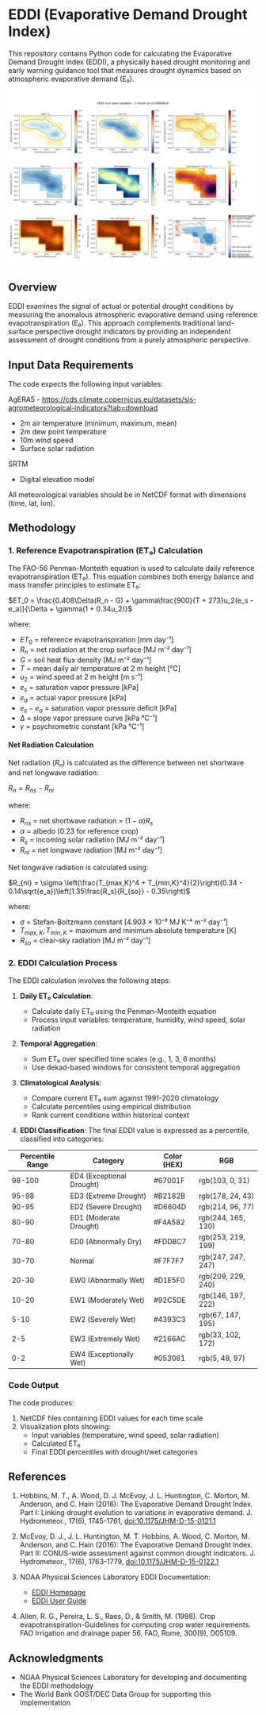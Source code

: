 # EDDI (Evaporative Demand Drought Index)

This repository contains Python code for calculating the Evaporative Demand Drought Index (EDDI), a physically based drought monitoring and early warning guidance tool that measures drought dynamics based on atmospheric evaporative demand (E₀).

![eddi](/images/idn_cli_agera5_eddi_1month_20000630.png)

## Overview

EDDI examines the signal of actual or potential drought conditions by measuring the anomalous atmospheric evaporative demand using reference evapotranspiration (E₀). This approach complements traditional land-surface perspective drought indicators by providing an independent assessment of drought conditions from a purely atmospheric perspective.

## Input Data Requirements

The code expects the following input variables:

AgERA5 - https://cds.climate.copernicus.eu/datasets/sis-agrometeorological-indicators?tab=download
- 2m air temperature (minimum, maximum, mean)
- 2m dew point temperature
- 10m wind speed
- Surface solar radiation

SRTM
- Digital elevation model

All meteorological variables should be in NetCDF format with dimensions (time, lat, lon).

## Methodology

### 1. Reference Evapotranspiration (ET₀) Calculation

The FAO-56 Penman-Monteith equation is used to calculate daily reference evapotranspiration (ET₀). This equation combines both energy balance and mass transfer principles to estimate ET₀:

$ET_0 = \frac{0.408\Delta(R_n - G) + \gamma\frac{900}{T + 273}u_2(e_s - e_a)}{\Delta + \gamma(1 + 0.34u_2)}$

where:
- $ET_0$ = reference evapotranspiration [mm day⁻¹]
- $R_n$ = net radiation at the crop surface [MJ m⁻² day⁻¹]
- $G$ = soil heat flux density [MJ m⁻² day⁻¹]
- $T$ = mean daily air temperature at 2 m height [°C]
- $u_2$ = wind speed at 2 m height [m s⁻¹]
- $e_s$ = saturation vapor pressure [kPa]
- $e_a$ = actual vapor pressure [kPa]
- $e_s - e_a$ = saturation vapor pressure deficit [kPa]
- $\Delta$ = slope vapor pressure curve [kPa °C⁻¹]
- $\gamma$ = psychrometric constant [kPa °C⁻¹]

#### Net Radiation Calculation

Net radiation ($R_n$) is calculated as the difference between net shortwave and net longwave radiation:

$R_n = R_{ns} - R_{nl}$

where:
- $R_{ns}$ = net shortwave radiation = $(1 - \alpha)R_s$
- $\alpha$ = albedo (0.23 for reference crop)
- $R_s$ = incoming solar radiation [MJ m⁻² day⁻¹]
- $R_{nl}$ = net longwave radiation [MJ m⁻² day⁻¹]

Net longwave radiation is calculated using:

$R_{nl} = \sigma \left(\frac{T_{max,K}^4 + T_{min,K}^4}{2}\right)(0.34 - 0.14\sqrt{e_a})\left(1.35\frac{R_s}{R_{so}} - 0.35\right)$

where:
- $\sigma$ = Stefan-Boltzmann constant [4.903 × 10⁻⁹ MJ K⁻⁴ m⁻² day⁻¹]
- $T_{max,K}, T_{min,K}$ = maximum and minimum absolute temperature [K]
- $R_{so}$ = clear-sky radiation [MJ m⁻² day⁻¹]

### 2. EDDI Calculation Process

The EDDI calculation involves the following steps:

1. **Daily ET₀ Calculation**:
   - Calculate daily ET₀ using the Penman-Monteith equation
   - Process input variables: temperature, humidity, wind speed, solar radiation

2. **Temporal Aggregation**:
   - Sum ET₀ over specified time scales (e.g., 1, 3, 6 months)
   - Use dekad-based windows for consistent temporal aggregation

3. **Climatological Analysis**:
   - Compare current ET₀ sum against 1991-2020 climatology
   - Calculate percentiles using empirical distribution
   - Rank current conditions within historical context

4. **EDDI Classification**:
   The final EDDI value is expressed as a percentile, classified into categories:

| Percentile Range | Category | Color (HEX) | RGB |
|-----------------|----------|-------------|-----|
| 98-100 | ED4 (Exceptional Drought) | #67001F | rgb(103, 0, 31) |
| 95-98  | ED3 (Extreme Drought)     | #B2182B | rgb(178, 24, 43) |
| 90-95  | ED2 (Severe Drought)      | #D6604D | rgb(214, 96, 77) |
| 80-90  | ED1 (Moderate Drought)    | #F4A582 | rgb(244, 165, 130) |
| 70-80  | ED0 (Abnormally Dry)      | #FDDBC7 | rgb(253, 219, 199) |
| 30-70  | Normal                    | #F7F7F7 | rgb(247, 247, 247) |
| 20-30  | EW0 (Abnormally Wet)      | #D1E5F0 | rgb(209, 229, 240) |
| 10-20  | EW1 (Moderately Wet)      | #92C5DE | rgb(146, 197, 222) |
| 5-10   | EW2 (Severely Wet)        | #4393C3 | rgb(67, 147, 195) |
| 2-5    | EW3 (Extremely Wet)       | #2166AC | rgb(33, 102, 172) |
| 0-2    | EW4 (Exceptionally Wet)   | #053061 | rgb(5, 48, 97) |

### Code Output

The code produces:
1. NetCDF files containing EDDI values for each time scale
2. Visualization plots showing:
   - Input variables (temperature, wind speed, solar radiation)
   - Calculated ET₀
   - Final EDDI percentiles with drought/wet categories

## References

1. Hobbins, M. T., A. Wood, D. J. McEvoy, J. L. Huntington, C. Morton, M. Anderson, and C. Hain (2016): The Evaporative Demand Drought Index. Part I: Linking drought evolution to variations in evaporative demand. J. Hydrometeor., 17(6), 1745-1761, [doi:10.1175/JHM-D-15-0121.1](https://doi.org/10.1175/JHM-D-15-0121.1)

2. McEvoy, D. J., J. L. Huntington, M. T. Hobbins, A. Wood, C. Morton, M. Anderson, and C. Hain (2016): The Evaporative Demand Drought Index. Part II: CONUS-wide assessment against common drought indicators. J. Hydrometeor., 17(6), 1763-1779, [doi:10.1175/JHM-D-15-0122.1](https://doi.org/10.1175/JHM-D-15-0122.1)

3. NOAA Physical Sciences Laboratory EDDI Documentation:
   - [EDDI Homepage](https://psl.noaa.gov/eddi/)
   - [EDDI User Guide](https://psl.noaa.gov/eddi/#resources)

4. Allen, R. G., Pereira, L. S., Raes, D., & Smith, M. (1998). Crop evapotranspiration-Guidelines for computing crop water requirements. FAO Irrigation and drainage paper 56, FAO, Rome, 300(9), D05109.

## Acknowledgments

- NOAA Physical Sciences Laboratory for developing and documenting the EDDI methodology
- The World Bank GOST/DEC Data Group for supporting this implementation